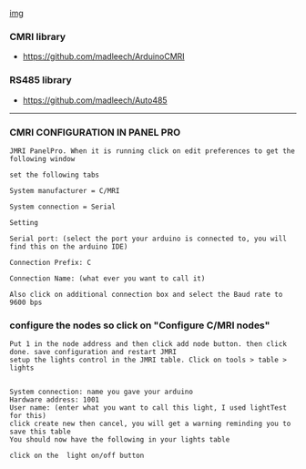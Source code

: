 

[img](https://github.com/adarshkumarsingh83/jmri-cmri/blob/main/APPLICATIONS/cmri-single-node-led/connections-details.png)

### CMRI library

- https://github.com/madleech/ArduinoCMRI

### RS485 library

- https://github.com/madleech/Auto485

---


### CMRI CONFIGURATION IN PANEL PRO

```
JMRI PanelPro. When it is running click on edit preferences to get the following window

set the following tabs

System manufacturer = C/MRI

System connection = Serial

Setting

Serial port: (select the port your arduino is connected to, you will find this on the arduino IDE)

Connection Prefix: C

Connection Name: (what ever you want to call it)

Also click on additional connection box and select the Baud rate to 9600 bps

```

### configure the nodes so click on "Configure C/MRI nodes" 
```
Put 1 in the node address and then click add node button. then click done. save configuration and restart JMRI
setup the lights control in the JMRI table. Click on tools > table > lights


System connection: name you gave your arduino
Hardware address: 1001
User name: (enter what you want to call this light, I used lightTest for this)
click create new then cancel, you will get a warning reminding you to save this table
You should now have the following in your lights table

click on the  light on/off button
```



